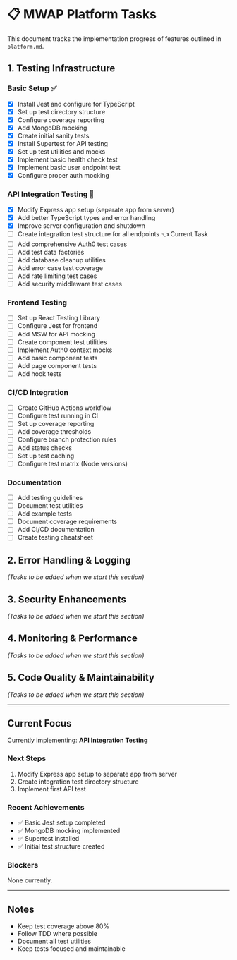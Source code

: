 # 📋 MWAP Platform Tasks

This document tracks the implementation progress of features outlined in `platform.md`.

## 1. Testing Infrastructure

### Basic Setup ✅
- [x] Install Jest and configure for TypeScript
- [x] Set up test directory structure
- [x] Configure coverage reporting
- [x] Add MongoDB mocking
- [x] Create initial sanity tests
- [x] Install Supertest for API testing
- [x] Set up test utilities and mocks
- [x] Implement basic health check test
- [x] Implement basic user endpoint test
- [x] Configure proper auth mocking

### API Integration Testing 🚧
- [x] Modify Express app setup (separate app from server)
- [x] Add better TypeScript types and error handling
- [x] Improve server configuration and shutdown
- [ ] Create integration test structure for all endpoints 👈 Current Task
- [ ] Add comprehensive Auth0 test cases
- [ ] Add test data factories
- [ ] Add database cleanup utilities
- [ ] Add error case test coverage
- [ ] Add rate limiting test cases
- [ ] Add security middleware test cases

### Frontend Testing
- [ ] Set up React Testing Library
- [ ] Configure Jest for frontend
- [ ] Add MSW for API mocking
- [ ] Create component test utilities
- [ ] Implement Auth0 context mocks
- [ ] Add basic component tests
- [ ] Add page component tests
- [ ] Add hook tests

### CI/CD Integration
- [ ] Create GitHub Actions workflow
- [ ] Configure test running in CI
- [ ] Set up coverage reporting
- [ ] Add coverage thresholds
- [ ] Configure branch protection rules
- [ ] Add status checks
- [ ] Set up test caching
- [ ] Configure test matrix (Node versions)

### Documentation
- [ ] Add testing guidelines
- [ ] Document test utilities
- [ ] Add example tests
- [ ] Document coverage requirements
- [ ] Add CI/CD documentation
- [ ] Create testing cheatsheet

## 2. Error Handling & Logging
*(Tasks to be added when we start this section)*

## 3. Security Enhancements
*(Tasks to be added when we start this section)*

## 4. Monitoring & Performance
*(Tasks to be added when we start this section)*

## 5. Code Quality & Maintainability
*(Tasks to be added when we start this section)*

---

## Current Focus
Currently implementing: **API Integration Testing**

### Next Steps
1. Modify Express app setup to separate app from server
2. Create integration test directory structure
3. Implement first API test

### Recent Achievements
- ✅ Basic Jest setup completed
- ✅ MongoDB mocking implemented
- ✅ Supertest installed
- ✅ Initial test structure created

### Blockers
None currently.

---

## Notes
- Keep test coverage above 80%
- Follow TDD where possible
- Document all test utilities
- Keep tests focused and maintainable